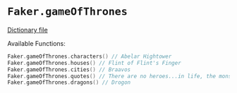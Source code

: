 # `Faker.gameOfThrones`

[Dictionary file](../src/main/resources/locales/en/game_of_thrones.yml)

Available Functions:  
```kotlin
Faker.gameOfThrones.characters() // Abelar Hightower
Faker.gameOfThrones.houses() // Flint of Flint's Finger
Faker.gameOfThrones.cities() // Braavos
Faker.gameOfThrones.quotes() // There are no heroes...in life, the monsters win.
Faker.gameOfThrones.dragons() // Drogon
```
